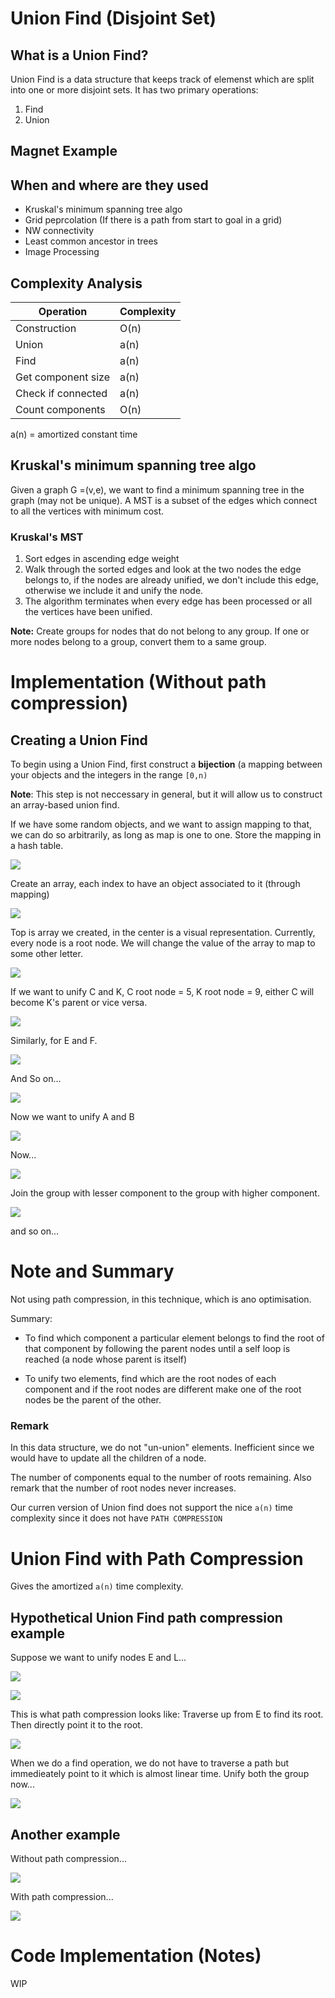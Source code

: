 # Union Find (Disjoint Set)

## What is a Union Find?

Union Find is a data structure that keeps track of elemenst which are split
into one or more disjoint sets. It has two primary operations:

1. Find 
1. Union

## Magnet Example

## When and where are they used

* Kruskal's minimum spanning tree algo
* Grid peprcolation (If there is a path from start to goal in a grid)
* NW connectivity
* Least common ancestor in trees
* Image Processing

## Complexity Analysis

| Operation          | Complexity |
|--------------------|------------|
| Construction       | O(n)       |
| Union              | a(n)       |
| Find               | a(n)       |
| Get component size | a(n)       |
| Check if connected | a(n)       |
| Count components   | O(n)       | 

a(n) = amortized constant time

## Kruskal's minimum spanning tree algo

Given a graph G =(v,e), we want to find a minimum spanning tree in the graph
(may not be unique). A MST is a subset of the edges which connect to all the
vertices with minimum cost.

### Kruskal's MST

1. Sort edges in ascending edge weight
1. Walk through the sorted edges and look at the two nodes the edge belongs to, if the nodes are already unified, we don't include this edge, otherwise we include it and unify the node.
1. The algorithm terminates when every edge has been processed or all the vertices have been unified.


**Note:** Create groups for nodes that do not belong to any group.  If one or
more nodes belong to a group, convert them to a same group.


# Implementation (Without path compression)

## Creating a Union Find

To begin using a Union Find, first construct a **bijection** (a mapping between
your objects and the integers in the range `[0,n)`

**Note**: This step is not neccessary in general, but it will allow us to construct
an array-based union find.

If we have some random objects, and we want to assign mapping to that, we can
do so arbitrarily, as long as map is one to one. Store the mapping in a hash table.

![](7-union-find/1.png)

Create an array, each index to have an object associated to it (through mapping)

![](7-union-find/2.png)

Top is array we created, in the center is a visual representation. Currently,
every node is a root node. We will change the value of the array to map to some
other letter. 

![](7-union-find/3.png)

If we want to unify C and K, C root node = 5, K root node = 9, either C will
become K's parent or vice versa.

![](7-union-find/4.png)


Similarly, for E and F.

![](7-union-find/5.png)

And So on...

![](7-union-find/6.png)


Now we want to unify A and B

![](7-union-find/7.png)

Now...

![](7-union-find/8.png)

Join the group with lesser component to the group with higher component.

![](7-union-find/9.png)

and so on...


# Note and Summary

Not using path compression, in this technique, which is ano optimisation.

Summary:

* To find which component a particular element belongs to find the root of that component by following the parent nodes until a self loop is reached (a node whose parent is itself)

* To unify two elements, find which are the root nodes of each component and if the root nodes are different make one of the root nodes be the parent of the other.

### Remark

In this data structure, we do not "un-union" elements. Inefficient since we
would have to update all the children of a node.

The number of components equal to the number of roots remaining. Also remark
that the number of root nodes never increases.

Our curren version of Union find does not support the nice `a(n)` time complexity since it does not have `PATH COMPRESSION`

# Union Find with Path Compression

Gives the amortized `a(n)` time complexity.

## Hypothetical Union Find path compression example

Suppose we want to unify nodes E and L...

![](7-union-find/p1.png)

![](7-union-find/p2.png)

This is what path compression looks like: Traverse up from E to find its root.
Then directly point it to the root.

![](7-union-find/p3.png)

When we do a find operation, we do not have to traverse a path but immedieately
point to it which is almost linear time. Unify both the group now...

![](7-union-find/p4.png)


## Another example

Without path compression...

![](7-union-find/p5.png)

With path compression...

![](7-union-find/p6.png)


# Code Implementation (Notes)

WIP

